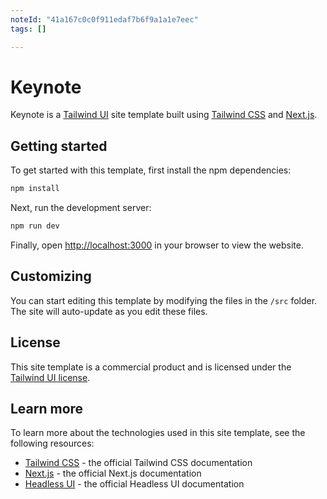 ```yaml
---
noteId: "41a167c0c0f911edaf7b6f9a1a1e7eec"
tags: []

---
```


# Keynote

Keynote is a [Tailwind UI](https://tailwindui.com) site template built using [Tailwind CSS](https://tailwindcss.com) and [Next.js](https://nextjs.org).

## Getting started

To get started with this template, first install the npm dependencies:

```bash
npm install
```

Next, run the development server:

```bash
npm run dev
```

Finally, open [http://localhost:3000](http://localhost:3000) in your browser to view the website.

## Customizing

You can start editing this template by modifying the files in the `/src` folder. The site will auto-update as you edit these files.

## License

This site template is a commercial product and is licensed under the [Tailwind UI license](https://tailwindui.com/license).

## Learn more

To learn more about the technologies used in this site template, see the following resources:

- [Tailwind CSS](https://tailwindcss.com/docs) - the official Tailwind CSS documentation
- [Next.js](https://nextjs.org/docs) - the official Next.js documentation
- [Headless UI](https://headlessui.dev) - the official Headless UI documentation
